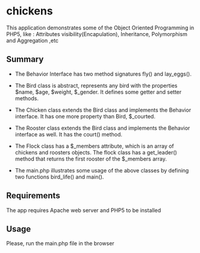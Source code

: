 chickens
========

This application demonstrates some of the Object Oriented Programming in PHP5, like : Attributes visibility(Encapulation), Inheritance, Polymorphism and Aggregation ,etc

Summary
-------

- The Behavior Interface has two method signatures fly() and lay_eggs().
- The Bird class is abstract, represents any bird with the properties $name, $age, $weight, $_gender. It defines some getter and setter methods.
- The Chicken class extends the Bird class and implements the Behavior interface. It has one more property than Bird, $_courted.
- The Rooster class extends the Bird class and implements the Behavior interface as well. It has the court() method.
- The Flock class has a $_members attribute, which is an array of chickens and roosters objects. The flock class has a get_leader() method that returns the first rooster of the $_members array.

- The main.php illustrates some usage of the above classes by defining two functions bird_life() and main().

Requirements
------------
The app requires Apache web server and PHP5 to be installed

Usage
-----
Please, run the main.php file in the browser


